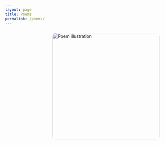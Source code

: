 ```yaml
---
layout: page
title: Poems
permalink: /poems/
---
```


<img src="{{ 'assets/poems/poem_1/forgetting_myself.png' | relative_url }}" alt="Poem illustration" width="350" style="float:right; margin:10px 0 10px 20px; border-radius:12px;">




